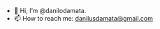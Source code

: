 - 👋 Hi, I’m @danilodamata.
- 📫 How to reach me: danilusdamata@gmail.com

<!---
danilodamata/danilodamata is a ✨ special ✨ repository because its `README.md` (this file) appears on your GitHub profile.
You can click the Preview link to take a look at your changes.
--->

